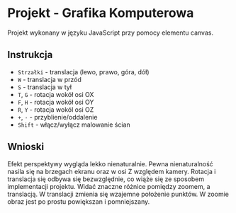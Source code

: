 # Projekt - Grafika Komputerowa

Projekt wykonany w języku JavaScript przy pomocy elementu canvas.

## Instrukcja
- `Strzałki` - translacja (lewo, prawo, góra, dół)
- `W` - translacja w przód
- `S` - translacja w tył
- `T`, `G` - rotacja wokół osi OX
- `F`, `H` - rotacja wokół osi OY
- `R`, `Y` - rotacja wokól osi OZ
- `+`, `-` - przyblienie/oddalenie
- `Shift` - włącz/wyłącz malowanie ścian

## Wnioski
Efekt perspektywy wygląda lekko nienaturalnie.
Pewna nienaturalność nasila się na brzegach ekranu oraz w osi Z względem kamery.
Rotacja i translacja się odbywa się bezwzględnie, co wiąże się ze sposobem implementacji projektu.
Widać znaczne różnice pomiędzy zoomem, a translacją.
W translacji zmienia się wzajemne położenie punktów.
W zoomie obraz jest po prostu powiększan i pomniejszany.
